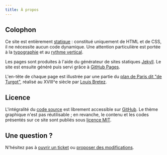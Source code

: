 ```yaml
---
title: À propos
---
```


## Colophon
Ce site est entièrement [statique](https://fr.wikipedia.org/wiki/Page_web_statique) : constitué uniquement de HTML et de CSS, il ne nécessite aucun code dynamique. Une attention particulière est portée à la [typographie](http://webtypography.net/) et au [rythme vertical](http://webtypography.net/2.2.2).

Les pages sont produites à l'aide du générateur de sites statiques [Jekyll](http://jekyllrb.com/). Le site est ensuite généré puis servi grâce à [GitHub Pages](https://pages.github.com/).


L'en-tête de chaque page est illustrée par une partie du [plan de Paris dit "de Turgot"](https://fr.wikipedia.org/wiki/Plan_de_Turgot), réalisé au XVIII^e siècle par [Louis Bretez](https://fr.wikipedia.org/wiki/Louis_Bretez).

## Licence
L'intégralité du [code source](https://github.com/sylvaindurand/sylvaindurand.org) est librement accessible sur [GitHub](https://github.com/sylvaindurand/sylvaindurand.org). Le thème graphique n'est pas réutilisable ; en revanche, le contenu et les codes présentés sur ce site sont publiés sous [licence MIT](http://opensource.org/licenses/MIT).

## Une question ?
N'hésitez pas à [ouvrir un ticket](https://github.com/sylvaindurand/sylvaindurand.org/issues) ou [proposer des modifications](https://github.com/sylvaindurand/sylvaindurand.org/pulls).

